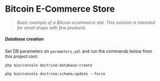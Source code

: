 # Bitcoin E-Commerce Store

> *Basic example of a Bitcoin ecommerce site. This solution is intended for small shops with few products.*


##### Database creation
Set DB parameters on `parameters.yml` and run the commands below from this project root:

```
php bin/console doctrine:database:create
```

```
php bin/console doctrine:schema:update --force
```